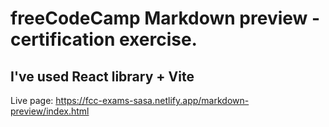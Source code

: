 # freeCodeCamp Markdown preview - certification exercise.

## I've used React library + Vite

Live page: https://fcc-exams-sasa.netlify.app/markdown-preview/index.html
